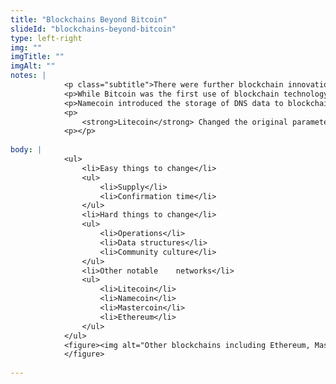 ```yaml
--- 
title: "Blockchains Beyond Bitcoin"
slideId: "blockchains-beyond-bitcoin"
type: left-right
img: ""
imgTitle: ""
imgAlt: ""
notes: | 
            <p class="subtitle">There were further blockchain innovations after the introduction of Bitcoin, resulting in new blockchains.</p>
            <p>While Bitcoin was the first use of blockchain technology, it certainly was not the last. Many projects iterated on the path that Bitcoin paved. One of the most popular is Litecoin, which is heavily influenced by the Bitcoin protocol. They did make a couple of related changes. Litecoin had a block time close to 2.5 minutes, one-fourth of bitcoins. The project also had a total supply of 84 million coins, four times that of Bitcoin.</p>
            <p>Namecoin introduced the storage of DNS data to blockchain technology and Mastercoin enabled extra functionality on Bitcoin by putting extra metadata at the end of the transaction code. This led to the creation of Ethereum, which allows executable applications on the blockchain.</p>
            <p>
                <strong>Litecoin</strong> Changed the original parameters of Bitcoin to be 4 times faster. <strong>Namecoin</strong> Attempted to use Bitcoin-like network to name services (similar to DNS). <strong>Mastercoin</strong> Added emergent use cases as supported transaction types. <strong>Ethereum</strong> was a Clean-sheet design to support general purpose computation</p>
            <p></p>
        
body: | 
            <ul>
                <li>Easy things to change</li>
                <ul>
                    <li>Supply</li>
                    <li>Confirmation time</li>
                </ul>
                <li>Hard things to change</li>
                <ul>
                    <li>Operations</li>
                    <li>Data structures</li>
                    <li>Community culture</li>
                </ul>
                <li>Other notable    networks</li>
                <ul>
                    <li>Litecoin</li>
                    <li>Namecoin</li>
                    <li>Mastercoin</li>
                    <li>Ethereum</li>
                </ul>
            </ul>
            <figure><img alt="Other blockchains including Ethereum, Mastercoin, Litecoin and Namecoin" src="images/blockchains_beyond_bitcoin.jpg" title="Blockchains Beyond Bitcoin">
            </figure>
        
---
```


